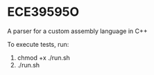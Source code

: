 # ECE39595O
A parser for a custom assembly language in C++

To execute tests, run:
1) chmod +x ./run.sh
2) ./run.sh
